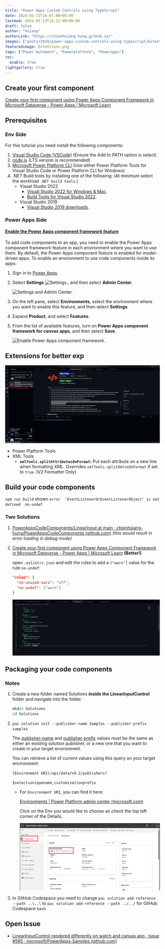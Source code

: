 ```yaml
---
title: "Power Apps Custom Controls using TypeScript"
date: 2024-05-13T16:07:00+08:00
lastmod: 2024-05-13T16:22:00+08:00
draft: false
author: "Hsiang"
authorLink: "https://chienhsiang-hung.github.io/"
images: ["posts/2024/power-apps-custom-controls-using-typescript/Extentions.png"]
featuredimage: Extentions.png
tags: ["Power Automate", "Powerplatform", "Powerapps"]
toc:
  enable: true
lightgallery: true
---
```

## Create your first component
[Create your first component using Power Apps Component Framework in Microsoft Dataverse - Power Apps | Microsoft Learn](https://learn.microsoft.com/en-us/power-apps/developer/component-framework/implementing-controls-using-typescript?tabs=after#adding-style-to-the-code-component)

## Prerequisites
### Env Side
For this tutorial you need install the following components:
1.  [Visual Studio Code (VSCode)](https://code.visualstudio.com/Download)  (Ensure the Add to PATH option is select)
2.  [node.js](https://nodejs.org/en/download/)  (LTS version is recommended)
3.  [Microsoft Power Platform CLI](https://learn.microsoft.com/en-us/powerapps/developer/data-platform/powerapps-cli#install-power-apps-cli)  (Use either Power Platform Tools for Visual Studio Code or Power Platform CLI for Windows)
4.  .NET Build tools by installing one of the following: (At minimum select the workload  `.NET build tools`.)
    -   Visual Studio 2022
        -   [Visual Studio 2022 for Windows & Mac](https://visualstudio.microsoft.com/downloads/).
        -   [Build Tools for Visual Studio 2022](https://visualstudio.microsoft.com/downloads/#build-tools-for-visual-studio-2022).
    -   Visual Studio 2019
        -   [Visual Studio 2019 downloads](https://visualstudio.microsoft.com/vs/older-downloads/#visual-studio-2019-and-other-products).
### Power Apps Side
#### [Enable the Power Apps component framework feature](https://learn.microsoft.com/en-us/power-apps/developer/component-framework/component-framework-for-canvas-apps#enable-the-power-apps-component-framework-feature)
To add code components to an app, you need to enable the Power Apps component framework feature in each environment where you want to use them. By default, the Power Apps component feature is enabled for model-driven apps. To enable an environment to use code components inside its apps:

1.  Sign in to  [Power Apps](https://powerapps.microsoft.com/).
    
2.  Select  **Settings**  ![Settings.](https://learn.microsoft.com/en-us/power-apps/developer/component-framework/media/settings.png), and then select  **Admin Center**.
    
    ![Settings and Admin Center.](https://learn.microsoft.com/en-us/power-apps/developer/component-framework/media/select-admin-center-from-settings.png "Settings and Admin Center")
    
3.  On the left pane, select  **Environments**, select the environment where you want to enable this feature, and then select  **Settings**.
    
4.  Expand  **Product**, and select  **Features**.
    
5.  From the list of available features, turn on  **Power Apps component framework for canvas apps**, and then select  **Save**.
    
    ![Enable Power Apps component framework.](https://learn.microsoft.com/en-us/power-apps/developer/component-framework/media/enable-pcf-feature.png "Enable Power Apps component framework")
## Extensions for better exp
![Extentions for Power Apps Code Components Framework Development](Extentions.png "Extentions for Power Apps Code Components Framework Development")
- Power Platform Tools
- XML Tools
  -   **`xmlTools.splitAttributesOnFormat`:**  Put each attribute on a new line when formatting XML. Overrides  `xmlTools.splitXmlnsOnFormat`  if set to  `true`. (V2 Formatter Only)

## Build your code components
`npm run build` shown `error  'EventListenerOrEventListenerObject' is not defined  no-undef`
### Two Solutions
1. [PowerAppsCodeComponents/LinearInput at main · chienhsiang-hung/PowerAppsCodeComponents (github.com)](https://github.com/chienhsiang-hung/PowerAppsCodeComponents/tree/main/LinearInput) *(this would result in error loading in debug mode)*
2. [Create your first component using Power Apps Component Framework in Microsoft Dataverse - Power Apps | Microsoft Learn](https://learn.microsoft.com/en-us/power-apps/developer/component-framework/implementing-controls-using-typescript?tabs=after#build-your-code-components) **(Better!)**
    
    open `.eslintrc.json` and edit the rules to add a `["warn"]` value for the rule `no-undef`:
    ```json
    "rules": {
      "no-unused-vars": "off",
      "no-undef": ["warn"]
    }
    ```
    ![Adjust .eslintrc.json](adjust-eslintrc.png "Adjust .eslintrc.json")

## Packaging your code components
### Notes
1. Create a new folder named Solutions **inside the LinearInputControl** folder and navigate into the folder.

    ```bash
    mkdir Solutions
    cd Solutions
    ```
2. `pac solution init --publisher-name Samples --publisher-prefix samples`

    The  [publisher-name](https://learn.microsoft.com/en-us/power-platform/developer/cli/reference/solution#--publisher-name--pn)  and  [publisher-prefix](https://learn.microsoft.com/en-us/power-platform/developer/cli/reference/solution#--publisher-prefix--pp)  values must be the same as either an existing solution publisher, or a new one that you want to create in your target environment.

    You can retrieve a list of current values using this query on your target environment:

    `[Environment URI]/api/data/v9.2/publishers?`

    `$select=uniquename,customizationprefix`

    - For `Environment URI`, you can find it here:

      [Environments | Power Platform admin center (microsoft.com)](https://admin.powerplatform.microsoft.com/environments/)

      Click on the Env you would like to choose an check the top left corner of the Details.

      ![Environment URI](EnvironmentURI.png "Environment URI")
3. In GitHub Codespace you need to change `pac solution add-reference --path ..\..\` to `pac solution add-reference --path ../../` for GitHub Codespace `bash`.

## Open Issue
- [LinearInputControl rendered differently on watch and canvas app · Issue #585 · microsoft/PowerApps-Samples (github.com)](https://github.com/microsoft/PowerApps-Samples/issues/585)
